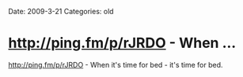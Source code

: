 Date: 2009-3-21
Categories: old

# http://ping.fm/p/rJRDO - When ...

<a href="http://ping.fm/p/rJRDO" rel="nofollow">http://ping.fm/p/rJRDO</a> - When it's time for bed - it's time for bed.
